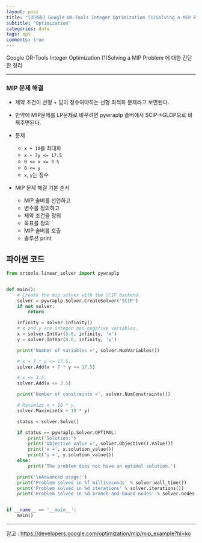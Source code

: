 ```yaml
---
layout: post
title: "[최적화] Google OR-Tools Integer Optimization (1)Solving a MIP Problem"
subtitle: "Optimization"
categories: data
tags: opt
comments: true
---
```


Google OR-Tools Integer Optimization (1)Solving a MIP Problem 에 대한 간단한 정리

---
  
### MIP 문제 해결
- 제약 조건이 선형 + 답이 정수여야하는 선형 최적화 문제라고 보면된다.
- 만약에 MIP문제를 LP문제로 바꾸려면 pywraplp 솔버에서 SCIP->GLOP으로 바꿔주면된다.
  
- 문제
    - ```x + 10```를 최대화
    - ```x + 7y <= 17.5```
    - ```0 <= x <= 3.5```
    - ```0 <= y```
    - ```x```, ```y```는 정수
  
- MIP 문제 해결 기본 순서
    - MIP 솔버를 선언하고
    - 변수를 정의하고
    - 제약 조건을 정의
    - 목표를 정의
    - MIP 솔버를 호출
    - 솔루션 print

## 파이썬 코드
```python
from ortools.linear_solver import pywraplp


def main():
    # Create the mip solver with the SCIP backend.
    solver = pywraplp.Solver.CreateSolver('SCIP')
    if not solver:
        return

    infinity = solver.infinity()
    # x and y are integer non-negative variables.
    x = solver.IntVar(0.0, infinity, 'x')
    y = solver.IntVar(0.0, infinity, 'y')

    print('Number of variables =', solver.NumVariables())

    # x + 7 * y <= 17.5.
    solver.Add(x + 7 * y <= 17.5)

    # x <= 3.5.
    solver.Add(x <= 3.5)

    print('Number of constraints =', solver.NumConstraints())

    # Maximize x + 10 * y.
    solver.Maximize(x + 10 * y)

    status = solver.Solve()

    if status == pywraplp.Solver.OPTIMAL:
        print('Solution:')
        print('Objective value =', solver.Objective().Value())
        print('x =', x.solution_value())
        print('y =', y.solution_value())
    else:
        print('The problem does not have an optimal solution.')

    print('\nAdvanced usage:')
    print('Problem solved in %f milliseconds' % solver.wall_time())
    print('Problem solved in %d iterations' % solver.iterations())
    print('Problem solved in %d branch-and-bound nodes' % solver.nodes())


if __name__ == '__main__':
    main()
```



---
참고 : https://developers.google.com/optimization/mip/mip_example?hl=ko